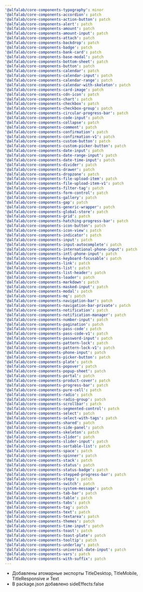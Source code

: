 ```yaml
---
'@alfalab/core-components-typography': minor
'@alfalab/core-components-accordion': patch
'@alfalab/core-components-action-button': patch
'@alfalab/core-components-alert': patch
'@alfalab/core-components-amount': patch
'@alfalab/core-components-amount-input': patch
'@alfalab/core-components-attach': patch
'@alfalab/core-components-backdrop': patch
'@alfalab/core-components-badge': patch
'@alfalab/core-components-bank-card': patch
'@alfalab/core-components-base-modal': patch
'@alfalab/core-components-bottom-sheet': patch
'@alfalab/core-components-button': patch
'@alfalab/core-components-calendar': patch
'@alfalab/core-components-calendar-input': patch
'@alfalab/core-components-calendar-range': patch
'@alfalab/core-components-calendar-with-skeleton': patch
'@alfalab/core-components-card-image': patch
'@alfalab/core-components-cdn-icon': patch
'@alfalab/core-components-chart': patch
'@alfalab/core-components-checkbox': patch
'@alfalab/core-components-checkbox-group': patch
'@alfalab/core-components-circular-progress-bar': patch
'@alfalab/core-components-code-input': patch
'@alfalab/core-components-collapse': patch
'@alfalab/core-components-comment': patch
'@alfalab/core-components-confirmation': patch
'@alfalab/core-components-confirmation-v1': patch
'@alfalab/core-components-custom-button': patch
'@alfalab/core-components-custom-picker-button': patch
'@alfalab/core-components-date-input': patch
'@alfalab/core-components-date-range-input': patch
'@alfalab/core-components-date-time-input': patch
'@alfalab/core-components-divider': patch
'@alfalab/core-components-drawer': patch
'@alfalab/core-components-dropzone': patch
'@alfalab/core-components-file-upload-item': patch
'@alfalab/core-components-file-upload-item-v1': patch
'@alfalab/core-components-filter-tag': patch
'@alfalab/core-components-form-control': patch
'@alfalab/core-components-gallery': patch
'@alfalab/core-components-gap': patch
'@alfalab/core-components-generic-wrapper': patch
'@alfalab/core-components-global-store': patch
'@alfalab/core-components-grid': patch
'@alfalab/core-components-hatching-progress-bar': patch
'@alfalab/core-components-icon-button': patch
'@alfalab/core-components-icon-view': patch
'@alfalab/core-components-indicator': patch
'@alfalab/core-components-input': patch
'@alfalab/core-components-input-autocomplete': patch
'@alfalab/core-components-international-phone-input': patch
'@alfalab/core-components-intl-phone-input': patch
'@alfalab/core-components-keyboard-focusable': patch
'@alfalab/core-components-link': patch
'@alfalab/core-components-list': patch
'@alfalab/core-components-list-header': patch
'@alfalab/core-components-loader': patch
'@alfalab/core-components-markdown': patch
'@alfalab/core-components-masked-input': patch
'@alfalab/core-components-modal': patch
'@alfalab/core-components-mq': patch
'@alfalab/core-components-navigation-bar': patch
'@alfalab/core-components-navigation-bar-private': patch
'@alfalab/core-components-notification': patch
'@alfalab/core-components-notification-manager': patch
'@alfalab/core-components-number-input': patch
'@alfalab/core-components-pagination': patch
'@alfalab/core-components-pass-code': patch
'@alfalab/core-components-pass-code-v1': patch
'@alfalab/core-components-password-input': patch
'@alfalab/core-components-pattern-lock': patch
'@alfalab/core-components-pattern-lock-v1': patch
'@alfalab/core-components-phone-input': patch
'@alfalab/core-components-picker-button': patch
'@alfalab/core-components-plate': patch
'@alfalab/core-components-popover': patch
'@alfalab/core-components-popup-sheet': patch
'@alfalab/core-components-portal': patch
'@alfalab/core-components-product-cover': patch
'@alfalab/core-components-progress-bar': patch
'@alfalab/core-components-pure-cell': patch
'@alfalab/core-components-radio': patch
'@alfalab/core-components-radio-group': patch
'@alfalab/core-components-scrollbar': patch
'@alfalab/core-components-segmented-control': patch
'@alfalab/core-components-select': patch
'@alfalab/core-components-select-with-tags': patch
'@alfalab/core-components-shared': patch
'@alfalab/core-components-side-panel': patch
'@alfalab/core-components-skeleton': patch
'@alfalab/core-components-slider': patch
'@alfalab/core-components-slider-input': patch
'@alfalab/core-components-sortable-list': patch
'@alfalab/core-components-space': patch
'@alfalab/core-components-spinner': patch
'@alfalab/core-components-stack': patch
'@alfalab/core-components-status': patch
'@alfalab/core-components-status-badge': patch
'@alfalab/core-components-stepped-progress-bar': patch
'@alfalab/core-components-steps': patch
'@alfalab/core-components-switch': patch
'@alfalab/core-components-system-message': patch
'@alfalab/core-components-tab-bar': patch
'@alfalab/core-components-table': patch
'@alfalab/core-components-tabs': patch
'@alfalab/core-components-tag': patch
'@alfalab/core-components-text': patch
'@alfalab/core-components-textarea': patch
'@alfalab/core-components-themes': patch
'@alfalab/core-components-time-input': patch
'@alfalab/core-components-toast': patch
'@alfalab/core-components-toast-plate': patch
'@alfalab/core-components-tooltip': patch
'@alfalab/core-components-underlay': patch
'@alfalab/core-components-universal-date-input': patch
'@alfalab/core-components-vars': patch
'@alfalab/core-components-with-suffix': patch
---
```


-   Добавлены атомарные экспорты TitleDesktop, TitleMobile, TitleResponsive и Text
-   В package.json добавлено sideEffects:false
